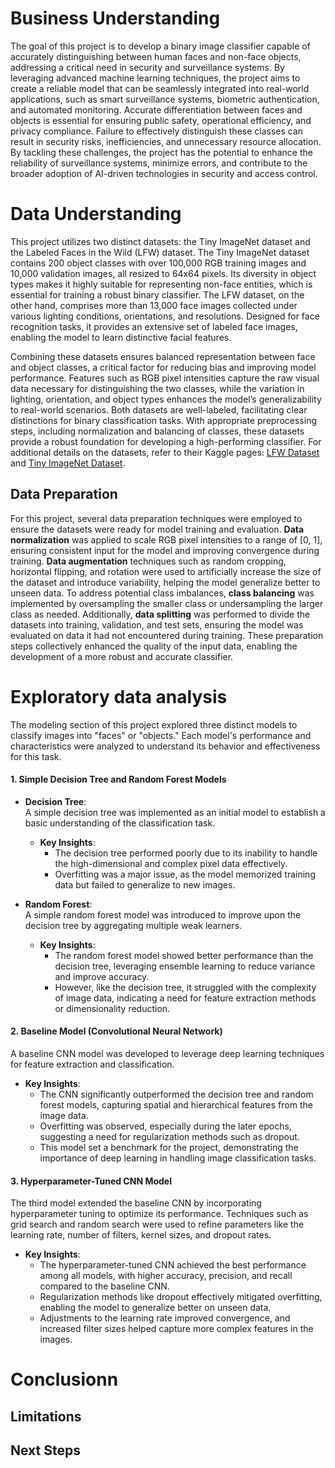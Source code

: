 # Business Understanding 
The goal of this project is to develop a binary image classifier capable of accurately distinguishing between human faces and non-face objects, addressing a critical need in security and surveillance systems. By leveraging advanced machine learning techniques, the project aims to create a reliable model that can be seamlessly integrated into real-world applications, such as smart surveillance systems, biometric authentication, and automated monitoring. Accurate differentiation between faces and objects is essential for ensuring public safety, operational efficiency, and privacy compliance. Failure to effectively distinguish these classes can result in security risks, inefficiencies, and unnecessary resource allocation. By tackling these challenges, the project has the potential to enhance the reliability of surveillance systems, minimize errors, and contribute to the broader adoption of AI-driven technologies in security and access control.

# Data Understanding
This project utilizes two distinct datasets: the Tiny ImageNet dataset and the Labeled Faces in the Wild (LFW) dataset. The Tiny ImageNet dataset contains 200 object classes with over 100,000 RGB training images and 10,000 validation images, all resized to 64x64 pixels. Its diversity in object types makes it highly suitable for representing non-face entities, which is essential for training a robust binary classifier. The LFW dataset, on the other hand, comprises more than 13,000 face images collected under various lighting conditions, orientations, and resolutions. Designed for face recognition tasks, it provides an extensive set of labeled face images, enabling the model to learn distinctive facial features.  

Combining these datasets ensures balanced representation between face and object classes, a critical factor for reducing bias and improving model performance. Features such as RGB pixel intensities capture the raw visual data necessary for distinguishing the two classes, while the variation in lighting, orientation, and object types enhances the model’s generalizability to real-world scenarios. Both datasets are well-labeled, facilitating clear distinctions for binary classification tasks. With appropriate preprocessing steps, including normalization and balancing of classes, these datasets provide a robust foundation for developing a high-performing classifier. For additional details on the datasets, refer to their Kaggle pages: [LFW Dataset](https://www.kaggle.com/datasets/jessicali9530/lfw-dataset) and [Tiny ImageNet Dataset](https://www.kaggle.com/datasets/akash2sharma/tiny-imagenet/data).

## Data Preparation
For this project, several data preparation techniques were employed to ensure the datasets were ready for model training and evaluation. **Data normalization** was applied to scale RGB pixel intensities to a range of [0, 1], ensuring consistent input for the model and improving convergence during training. **Data augmentation** techniques such as random cropping, horizontal flipping, and rotation were used to artificially increase the size of the dataset and introduce variability, helping the model generalize better to unseen data. To address potential class imbalances, **class balancing** was implemented by oversampling the smaller class or undersampling the larger class as needed. Additionally, **data splitting** was performed to divide the datasets into training, validation, and test sets, ensuring the model was evaluated on data it had not encountered during training. These preparation steps collectively enhanced the quality of the input data, enabling the development of a more robust and accurate classifier.

# Exploratory data analysis 
The modeling section of this project explored three distinct models to classify images into "faces" or "objects." Each model's performance and characteristics were analyzed to understand its behavior and effectiveness for this task.  

#### **1. Simple Decision Tree and Random Forest Models**  
- **Decision Tree**:  
  A simple decision tree was implemented as an initial model to establish a basic understanding of the classification task.  
  - **Key Insights**:  
    - The decision tree performed poorly due to its inability to handle the high-dimensional and complex pixel data effectively.  
    - Overfitting was a major issue, as the model memorized training data but failed to generalize to new images.  

- **Random Forest**:  
  A simple random forest model was introduced to improve upon the decision tree by aggregating multiple weak learners.  
  - **Key Insights**:  
    - The random forest model showed better performance than the decision tree, leveraging ensemble learning to reduce variance and improve accuracy.  
    - However, like the decision tree, it struggled with the complexity of image data, indicating a need for feature extraction methods or dimensionality reduction.  

#### **2. Baseline Model (Convolutional Neural Network)**  
A baseline CNN model was developed to leverage deep learning techniques for feature extraction and classification.  
- **Key Insights**:  
  - The CNN significantly outperformed the decision tree and random forest models, capturing spatial and hierarchical features from the image data.  
  - Overfitting was observed, especially during the later epochs, suggesting a need for regularization methods such as dropout.  
  - This model set a benchmark for the project, demonstrating the importance of deep learning in handling image classification tasks.  

#### **3. Hyperparameter-Tuned CNN Model**  
The third model extended the baseline CNN by incorporating hyperparameter tuning to optimize its performance. Techniques such as grid search and random search were used to refine parameters like the learning rate, number of filters, kernel sizes, and dropout rates.  
- **Key Insights**:  
  - The hyperparameter-tuned CNN achieved the best performance among all models, with higher accuracy, precision, and recall compared to the baseline CNN.  
  - Regularization methods like dropout effectively mitigated overfitting, enabling the model to generalize better on unseen data.  
  - Adjustments to the learning rate improved convergence, and increased filter sizes helped capture more complex features in the images.  

# Conclusionn
## Limitations
## Next Steps
